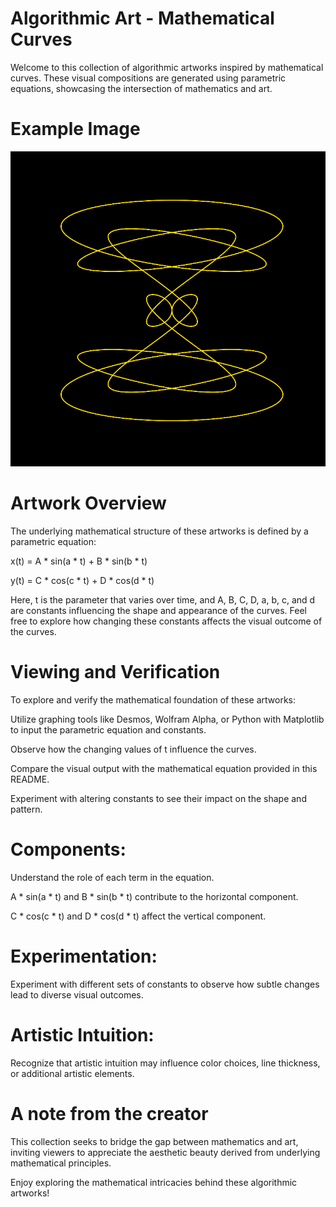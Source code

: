 # Algorithmic Art - Mathematical Curves
Welcome to this collection of algorithmic artworks inspired by mathematical curves. These visual compositions are generated using parametric equations, showcasing the intersection of mathematics and art.

# Example Image

![Image of a curve](exampleimage.png)

# Artwork Overview
The underlying mathematical structure of these artworks is defined by a parametric equation:

x(t) = A * sin(a * t) + B * sin(b * t)

y(t) = C * cos(c * t) + D * cos(d * t)

Here, t is the parameter that varies over time, and A, B, C, D, a, b, c, and d are constants influencing the shape and appearance of the curves. Feel free to explore how changing these constants affects the visual outcome of the curves.

# Viewing and Verification
To explore and verify the mathematical foundation of these artworks:

Utilize graphing tools like Desmos, Wolfram Alpha, or Python with Matplotlib to input the parametric equation and constants.

Observe how the changing values of t influence the curves.

Compare the visual output with the mathematical equation provided in this README.

Experiment with altering constants to see their impact on the shape and pattern.

# Components:

Understand the role of each term in the equation.

A * sin(a * t) and B * sin(b * t) contribute to the horizontal component.

C * cos(c * t) and D * cos(d * t) affect the vertical component.

# Experimentation:

Experiment with different sets of constants to observe how subtle changes lead to diverse visual outcomes.

# Artistic Intuition:

Recognize that artistic intuition may influence color choices, line thickness, or additional artistic elements.

# A note from the creator

This collection seeks to bridge the gap between mathematics and art, inviting viewers to appreciate the aesthetic beauty derived from underlying mathematical principles.

Enjoy exploring the mathematical intricacies behind these algorithmic artworks!